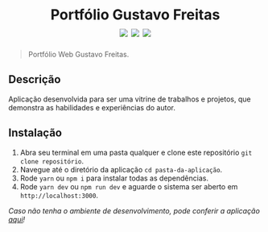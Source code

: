 <h1 align="center">
  Portfólio Gustavo Freitas
  <div>
    <img src="https://img.shields.io/badge/-ReactJS-blue" />
    <img src="https://img.shields.io/badge/-Nextjs-blueviolet" />
    <img src="https://img.shields.io/badge/-Tailwindcss-brightgreen" />
  </div>
</h1>

> Portfólio Web Gustavo Freitas.

## Descrição

Aplicação desenvolvida para ser uma vitrine de trabalhos e projetos, que demonstra as habilidades e experiências do autor.

## Instalação

1. Abra seu terminal em uma pasta qualquer e clone este repositório
`git clone repositório`.
3. Navegue até o diretório da aplicação `cd pasta-da-aplicação`.
4. Rode `yarn` ou `npm i` para instalar todas as dependências.<br />
5. Rode `yarn dev` ou `npm run dev` e aguarde o sistema ser aberto em `http://localhost:3000`.

_Caso não tenha o ambiente de desenvolvimento, pode conferir a aplicação [aqui](https://portfolio-five-steel-67.vercel.app/pt)!_
